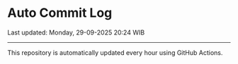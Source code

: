 # Auto Commit Log

Last updated: Monday, 29-09-2025 20:24 WIB

---

This repository is automatically updated every hour using GitHub Actions.
